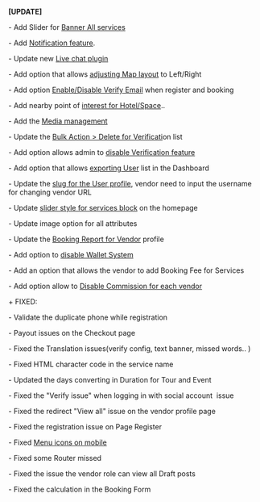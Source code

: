 <p><strong>[UPDATE]</strong></p>
<p>- Add Slider for <a href="/uploads/0000/1/2020/12/17/sliderbanner.png" target="_blank" rel="noopener">Banner All services</a></p>
<p>- Add <a title="Notification feature" href="/knowleagebase/notification-feature" target="_blank" rel="noopener">Notification feature</a>.</p>
<p>- Update new <a href="/knowleagebase/live-chat" target="_blank" rel="noopener">Live chat plugin</a></p>
<p>- Add option that allows <a href="/uploads/0000/1/2020/12/17/map.png" target="_blank" rel="noopener">adjusting Map layout</a> to Left/Right</p>
<p>- Add option <a href="/uploads/0000/1/2020/12/17/email.png" target="_blank" rel="noopener">Enable/Disable Verify Email</a> when register and booking</p>
<p>- Add nearby point of <a href="/uploads/0000/1/2020/12/17/nearby.png" target="_blank" rel="noopener">interest for Hotel/Space</a>..</p>
<p>- Add the <a href="/uploads/0000/1/2020/12/17/media.png">Media management</a></p>
<p>- Update the <a href="/uploads/0000/1/2020/12/17/del.png" target="_blank" rel="noopener">Bulk Action &gt; Delete for Verificati</a>on list</p>
<p>- Add option allows admin to <a href="/uploads/0000/1/2020/12/17/verify.png">disable Verification feature</a></p>
<p>- Add option that allows <a href="/uploads/0000/1/2020/12/20/export.png" target="_blank" rel="noopener">exporting User</a> list in the Dashboard&nbsp;</p>
<p>- Update the <a href="/uploads/0000/1/2020/12/20/required.png" target="_blank" rel="noopener">slug for the User profile</a>, vendor need to input the username for changing vendor URL</p>
<p>- Update <a href="/uploads/0000/1/2020/12/17/sliderbanner.png" target="_blank" rel="noopener">slider style for services block</a> on the homepage</p>
<p>- Update image option for all attributes</p>
<p>- Update the <a href="/uploads/0000/1/2020/12/20/report.png" target="_blank" rel="noopener">Booking Report for Vendor</a> profile</p>
<p>- Add option to <a href="/uploads/0000/1/2020/12/20/disable-wallet.png" target="_blank" rel="noopener">disable Wallet System</a></p>
<p>- Add an option that allows the vendor to add Booking Fee for Services</p>
<p>- Add option allow to <a href="/uploads/0000/1/2020/12/20/user.png" target="_blank" rel="noopener">Disable Commission for each vendor</a></p>
<p>+ FIXED:</p>
<p>- Validate the duplicate phone while registration</p>
<p>- Payout issues on the Checkout page</p>
<p>- Fixed the Translation issues(verify config, text banner, missed words.. )</p>
<p>- Fixed HTML character code in the service name</p>
<p>- Updated the days converting in Duration for Tour and Event</p>
<p>- Fixed the "Verify issue" when logging in with social account&nbsp; issue</p>
<p>- Fixed the redirect "View all" issue on the vendor profile page&nbsp;</p>
<p>- Fixed the registration issue on Page Register</p>
<p>- Fixed <a href="/knowleagebase/add-icon-for-menu" target="_blank" rel="noopener">Menu icons on mobile</a></p>
<p>- Fixed some Router missed</p>
<p>- Fixed the issue the vendor role can view all Draft posts&nbsp;</p>
<p>- Fixed the calculation in the Booking Form</p>
<p>&nbsp;</p>